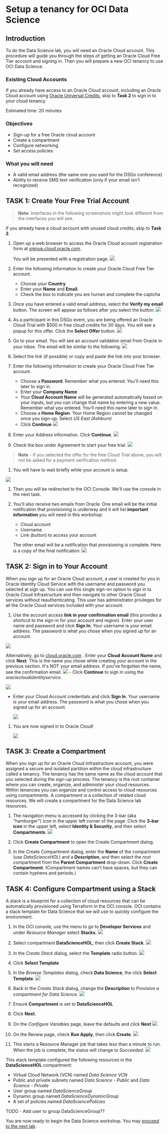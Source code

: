 # Setup a tenancy for OCI Data Science

## Introduction
To do the Data Science lab, you will need an Oracle Cloud account. This procedure will guide you through the steps of getting an Oracle Cloud Free Tier account and signing in. Then you will prepare a new OCI tenancy to use OCI Data Science.

### Existing Cloud Accounts
If you already have access to an Oracle Cloud account, including an Oracle Cloud account using [Oracle Universal Credits](https://docs.oracle.com/en/cloud/get-started/subscriptions-cloud/csgsg/universal-credits.html), skip to **Task 2** to sign in to your cloud tenancy.

Estimated time: 20 minutes

### Objectives
* Sign-up for a free Oracle cloud account
* Create a compartment
* Configure networking
* Set access policies

### What you will need
* A valid email address (the same one you used for the DSGo conference)
* Ability to receive SMS text verification (only if your email isn't recognized)

## **TASK 1:** Create Your Free Trial Account
> **Note**: Interfaces in the following screenshots might look different from the interfaces you will see.

If you already have a cloud account with unused cloud credits, skip to **Task 2**.

1. Open up a web browser to access the Oracle Cloud account registration form at [signup.cloud.oracle.com](https://signup.cloud.oracle.com).

   You will be presented with a registration page.
    ![](images/cloud-infrastructure.png " ")
1.  Enter the following information to create your Oracle Cloud Free Tier account.
    * Choose your **Country**
    * Enter your **Name** and **Email**.
    * Check the box to indicate you are human and complete the captcha

1. Once you have entered a valid email address, select the **Verify my email** button.
    The screen will appear as follows after you select the button:
    ![](images/verify-email.png " ")

1. As a participant in this DSGo event, you are being offered an Oracle Cloud Trial with $500 in free cloud credits for 30 days. You will see a popup for this offer. Click the **Select Offer** button.
  ![](images/special-offer.png)

1. Go to your email. You will see an account validation email from Oracle in your inbox. The email will be similar to the following:
    ![](images/verification-mail.png " ")

1. Select the link (if possible) or copy and paste the link into your browser.

1. Enter the following information to create your Oracle Cloud Free Tier account.
    - Choose a **Password**. Remember what you entered. You'll need this later to sign in.
    - Enter your **Company Name**
    - Your **Cloud Account Name** will be generated automatically based on your inputs, but you can change that name by entering a new value. Remember what you entered. You'll need this name later to sign in.
    - Choose a **Home Region**. Your Home Region cannot be changed once you sign-up. Select *US East (Ashburn)*
    - Click **Continue**
    ![](images/account-info.png " ")

1.  Enter your Address information.  Click **Continue**.
  ![](images/free-tier-address.png " ")

1. Check the box under Agreement to start your free trial.
  ![](images/free-tier-agreement.png " ")

  > **Note** - if you selected the offer for the free Cloud Trial above, you will not be asked for a payment verification method.

1. You will have to wait briefly while your account is setup.

  ![](images/setup-wait.png " ")

1. Then you will be redirected to the OCI Console. We'll use the console in the next task.

1. You'll also receive two emails from Oracle. One email will be the initial notification that provisioning is underway and it will list **important information** you will need in this workshop:
   - Cloud account
   - Username
   - Link (button) to access your account


   The other email will be a notification that provisioning is complete. Here is a copy of the final notification:
  ![](images/account-provisioned.png " ")


## **TASK 2:** Sign in to Your Account
When you sign up for an Oracle Cloud account, a user is created for you in Oracle Identity Cloud Service with the username and password you selected at sign up. You can use this single sign-on option to sign in to Oracle Cloud Infrastructure and then navigate to other Oracle Cloud services without reauthenticating. This user has administrator privileges for all the Oracle Cloud services included with your account.

1. Use the account access **link in your confirmation email** (this provides a shortcut to the sign-in for your account and region).  Enter your user name and password and click **Sign In**. Your username is your email address. The password is what you chose when you signed up for an account.

  ![](images/direct-sign-in.png)

  Alternatively, go to [cloud.oracle.com](https://cloud.oracle.com) . Enter your **Cloud Account Name** and click **Next**. This is the name you chose while creating your account in the previous section. It's NOT your email address. If you've forgotten the name, see the confirmation email.
    ![](images/cloud-oracle.png " ")
    - Click **Continue** to sign in using the *oraclecloudidentityservice*.

   ![](images/cloud-login-tenant-single-sigon.png " ")

   - Enter your Cloud Account credentials and click **Sign In**. Your username is your email address. The password is what you chose when you signed up for an account.

     ![](images/oci-signin-single-signon.png " ")

1. You are now signed in to Oracle Cloud!

    ![](images/oci-console-home-page.png " ")

## **TASK 3:** Create a Compartment
When you sign up for an Oracle Cloud Infrastructure account, you were assigned a secure and isolated partition within the cloud infrastructure called a tenancy. The tenancy has the same name as the cloud account that you selected during the sign-up process. The tenancy is the root container where you can create, organize, and administer your cloud resources.
Within tenancies you can organize and control access to cloud resources using compartments. A compartment is a collection of related cloud resources. We will create a compartment for the Data Science lab resources.

  1. The navigation menu is accessed by clicking the 3-bar (aka "hamburger") icon in the upper left corner of the page. Click the **3-bar icon** in the upper left, select **Identity & Security**, and then select **Compartments**.
      ![](images/identity-menu.png)

  1. Click **Create Compartment** to open the Create Compartment dialog.

  1. In the Create Compartment dialog, enter the **Name** of the compartment (use *DataScienceHOL*) and a **Description**, and then select the *root* compartment from the **Parent Compartment** drop-down. Click **Create Compartment**. (Compartment names can’t have spaces, but they can contain hyphens and periods.)

## **TASK 4:** Configure Compartment using a Stack
A stack is a blueprint for a collection of cloud resources that can be automatically provisioned using Terraform in the OCI console. OCI contains a stack template for Data Science that we will use to quickly configure the environment.

1. In the OCI console, use the menu to go to **Developer Services** and under *Resource Manager* select **Stacks**.
  ![](images/console-stacks.png)

1. Select compartment **DataScienceHOL**, then click **Create Stack**.
  ![](images/create-stack-compartment.png)

1. In the *Create Stack* dialog, select the **Template** radio button.
  ![](images/create-stack-info.png)

1. Click **Select Template**

1. In the *Browse Templates* dialog, check **Data Science**, the click **Select Template**.
  ![](images/browse-templates.png)

1. Back in the *Create Stack* dialog, change the **Description** to *Provision a compartment for Data Science*.
  ![](images/create-stack-info.png)

1. Ensure **Compartment** is set to **DataScienceHOL**

1. Click **Next**.

1. On the *Configure Variables* page, leave the defaults and click **Next**
    ![](images/create-stack-vars.png)

1. On the Review page, check **Run Apply**, then click **Create**.
  ![](images/create-stack-review.png)

1. This starts a Resource Manager job that takes less than a minute to run. When the job is complete, the status will change to *Succeeded*.
  ![](images/resource-manager-succeeded.png)

This stack template configured the following resources in the **DataScienceHOL** compartment:
* Virtual Cloud Network (VCN) named *Data Science VCN*
* Public and private subnets named *Data Science - Public* and *Data Science - Private*
* User group named *DataScienceGroup*
* Dynamic group named *DataScienceDynamicGroup*
* A set of policies named *DataSciencePolicies*

TODO - Add user to group DataScienceGroup??

You are now ready to begin the Data Science workshop. You may [proceed to the next lab](odsc-1-intro.md).

